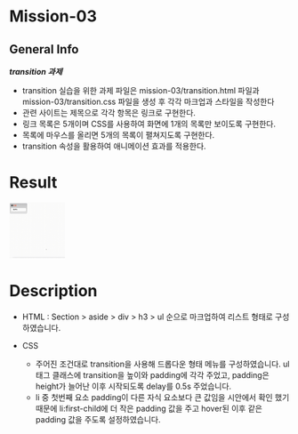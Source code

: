 # Mission-03

## General Info

**_transition 과제_**

- transition 실습을 위한 과제 파일은 mission-03/transition.html 파일과 mission-03/transition.css 파일을 생성 후 각각 마크업과 스타일을 작성한다
- 관련 사이트는 제목으로 각각 항목은 링크로 구현한다.
- 링크 목록은 5개이며 CSS를 사용하여 화면에 1개의 목록만 보이도록 구현한다.
- 목록에 마우스를 올리면 5개의 목록이 펼쳐지도록 구현한다.
- transition 속성을 활용하여 애니메이션 효과를 적용한다.

# Result

<img src="./../images/Mission-03.gif" width="100" height="100"/>

# Description

- HTML
  : Section > aside > div > h3 > ul 순으로 마크업하여 리스트 형태로 구성하였습니다.

- CSS
  - 주어진 조건대로 transition을 사용해 드롭다운 형태 메뉴를 구성하였습니다. ul 태그 클래스에 transition을 높이와 padding에 각각 주었고, padding은 height가 늘어난 이후 시작되도록 delay를 0.5s 주었습니다.
  - li 중 첫번째 요소 padding이 다른 자식 요소보다 큰 값임을 시안에서 확인 했기 때문에 li:first-child에 더 작은 padding 값을 주고 hover된 이후 같은 padding 값을 주도록 설정하였습니다.
